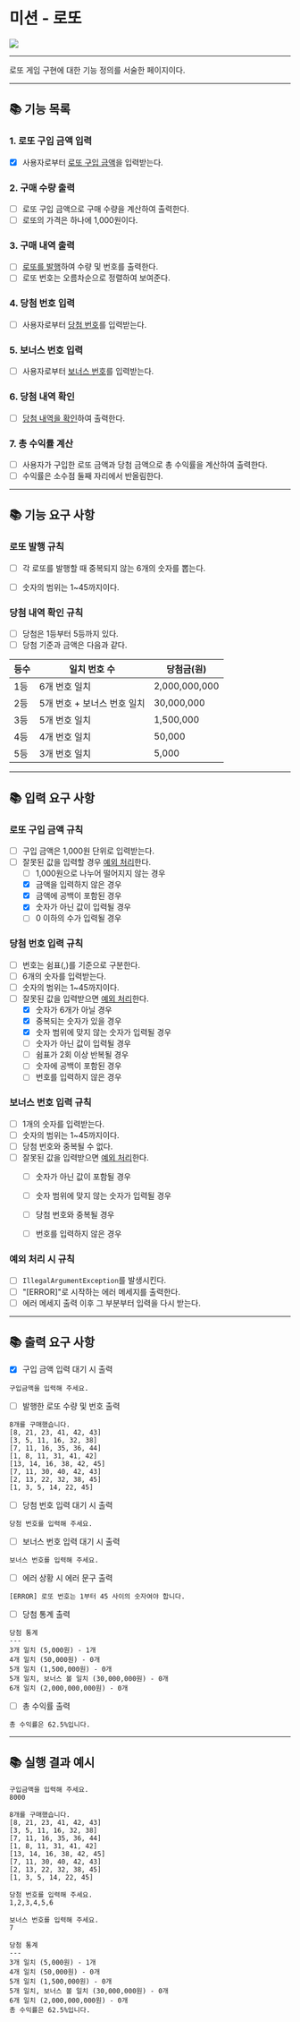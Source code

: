 # 미션 - 로또

![](https://img.shields.io/badge/precourse-week3-white.svg)

---

로또 게임 구현에 대한 기능 정의를 서술한 페이지이다.

---

## 📚 기능 목록

### 1. 로또 구입 금액 입력

+ [x] 사용자로부터 [로또 구입 금액](#로또-구입-금액-규칙)을 입력받는다.

### 2. 구매 수량 출력
+ [ ] 로또 구입 금액으로 구매 수량을 계산하여 출력한다.
+ [ ] 로또의 가격은 하나에 1,000원이다.

### 3. 구매 내역 출력

+ [ ] [로또를 발행](#로또-발행-규칙)하여 수량 및 번호를 출력한다.
+ [ ] 로또 번호는 오름차순으로 정렬하여 보여준다.

### 4. 당첨 번호 입력

+ [ ] 사용자로부터 [당첨 번호](#당첨-번호-입력-규칙)를 입력받는다.

### 5. 보너스 번호 입력

+ [ ] 사용자로부터 [보너스 번호](#보너스-번호-입력-규칙)를 입력받는다.

### 6. 당첨 내역 확인

+ [ ] [당첨 내역을 확인](#당첨-내역-확인-규칙)하여 출력한다.

### 7. 총 수익률 계산

+ [ ] 사용자가 구입한 로또 금액과 당첨 금액으로 총 수익률을 계산하여 출력한다.
+ [ ] 수익률은 소수점 둘째 자리에서 반올림한다.
---


## 📚 기능 요구 사항


### 로또 발행 규칙
+ [ ] 각 로또를 발행할 때 중복되지 않는 6개의 숫자를 뽑는다.
+ [ ] 숫자의 범위는 1~45까지이다.


### 당첨 내역 확인 규칙

+ [ ] 당첨은 1등부터 5등까지 있다.
+ [ ] 당첨 기준과 금액은 다음과 같다.

| 등수 | 일치 번호 수 | 당첨금(원) |
|----|--------|--------------|
| 1등 |6개 번호 일치| 2,000,000,000|
| 2등 |5개 번호 + 보너스 번호 일치|30,000,000|
| 3등 |5개 번호 일치|1,500,000|
| 4등 |4개 번호 일치|50,000|
| 5등 |3개 번호 일치|5,000|

---

## 📚 입력 요구 사항

### 로또 구입 금액 규칙

+ [ ] 구입 금액은 1,000원 단위로 입력받는다.
+ [ ] 잘못된 값을 입력할 경우 [예외 처리](#예외-처리-시-규칙)한다.
  + [ ] 1,000원으로 나누어 떨어지지 않는 경우
  + [x] 금액을 입력하지 않은 경우
  + [x] 금액에 공백이 포함된 경우
  + [x] 숫자가 아닌 값이 입력될 경우
  + [ ] 0 이하의 수가 입력될 경우

### 당첨 번호 입력 규칙

+ [ ] 번호는 쉼표(,)를 기준으로 구분한다.
+ [ ] 6개의 숫자를 입력받는다.
+ [ ] 숫자의 범위는 1~45까지이다.
+ [ ] 잘못된 값을 입력받으면 [예외 처리](#예외-처리-시-규칙)한다.
    + [x] 숫자가 6개가 아닐 경우
    + [x] 중복되는 숫자가 있을 경우
    + [x] 숫자 범위에 맞지 않는 숫자가 입력될 경우
    + [ ] 숫자가 아닌 값이 입력될 경우
    + [ ] 쉼표가 2회 이상 반복될 경우
    + [ ] 숫자에 공백이 포함된 경우
    + [ ] 번호를 입력하지 않은 경우

### 보너스 번호 입력 규칙

+ [ ] 1개의 숫자를 입력받는다.
+ [ ] 숫자의 범위는 1~45까지이다.
+ [ ] 당첨 번호와 중복될 수 없다.
+ [ ] 잘못된 값을 입력받으면 [예외 처리](#예외-처리-시-규칙)한다.
  + [ ] 숫자가 아닌 값이 포함될 경우
  + [ ] 숫자 범위에 맞지 않는 숫자가 입력될 경우
  + [ ] 당첨 번호와 중복될 경우
  + [ ] 번호를 입력하지 않은 경우


### 예외 처리 시 규칙

+ [ ] ```IllegalArgumentException```를 발생시킨다.
+ [ ] "[ERROR]"로 시작하는 에러 메세지를 출력한다.
+ [ ] 에러 메세지 출력 이후 그 부분부터 입력을 다시 받는다.

---

## 📚 출력 요구 사항

+ [x]  구입 금액 입력 대기 시 출력

```
구입금액을 입력해 주세요.
```

+ [ ] 발행한 로또 수량 및 번호 출력

```
8개를 구매했습니다.
[8, 21, 23, 41, 42, 43] 
[3, 5, 11, 16, 32, 38] 
[7, 11, 16, 35, 36, 44] 
[1, 8, 11, 31, 41, 42] 
[13, 14, 16, 38, 42, 45] 
[7, 11, 30, 40, 42, 43] 
[2, 13, 22, 32, 38, 45] 
[1, 3, 5, 14, 22, 45]
```

+ [ ] 당첨 번호 입력 대기 시 출력

```
당첨 번호를 입력해 주세요.
```

+ [ ] 보너스 번호 입력 대기 시 출력

```
보너스 번호를 입력해 주세요.
```

+ [ ] 에러 상황 시 에러 문구 출력

```
[ERROR] 로또 번호는 1부터 45 사이의 숫자여야 합니다.
```

+ [ ] 당첨 통계 출력

```
당첨 통계
---
3개 일치 (5,000원) - 1개
4개 일치 (50,000원) - 0개
5개 일치 (1,500,000원) - 0개
5개 일치, 보너스 볼 일치 (30,000,000원) - 0개
6개 일치 (2,000,000,000원) - 0개
```
+ [ ] 총 수익률 출력

```
총 수익률은 62.5%입니다.
```
---

## 📚 실행 결과 예시

```
구입금액을 입력해 주세요.
8000

8개를 구매했습니다.
[8, 21, 23, 41, 42, 43] 
[3, 5, 11, 16, 32, 38] 
[7, 11, 16, 35, 36, 44] 
[1, 8, 11, 31, 41, 42] 
[13, 14, 16, 38, 42, 45] 
[7, 11, 30, 40, 42, 43] 
[2, 13, 22, 32, 38, 45] 
[1, 3, 5, 14, 22, 45]

당첨 번호를 입력해 주세요.
1,2,3,4,5,6

보너스 번호를 입력해 주세요.
7

당첨 통계
---
3개 일치 (5,000원) - 1개
4개 일치 (50,000원) - 0개
5개 일치 (1,500,000원) - 0개
5개 일치, 보너스 볼 일치 (30,000,000원) - 0개
6개 일치 (2,000,000,000원) - 0개
총 수익률은 62.5%입니다.
```